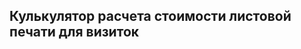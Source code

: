 ## Кулькулятор расчета стоимости листовой печати для визиток
<div id="integratedCalculator" class="url-businesscards" style="position: relative; min-height: 150px;"></div>
<script>
    let container = document.getElementById("integratedCalculator");
    let  params = { 
            materialType: "sheet-printing",
        };
        let integrated = new PxpCalcManager(container, params);
    // if(window.innerWidth<=800){
    //     window.onCompleteLoadPxpCalc = (calc) => {
    //             calc.totalPriceCalculator.stickyBlock.isEnable(false)
    //             calc.totalPriceCalculator.stickyBlock.isEnable.subscribe(val=>{
    //             calc.totalPriceCalculator.stickyBlock.isEnable(false)})
    //         }
    //     }
</script>
<style>
    #integratedCalculator{width:44%;font-family:"Helvetica Neue",Helvetica,Arial,sans-serif; margin-top: 10px;min-width: 555px;}
    #integratedCalculator a,#integratedCalculator u{text-decoration:none;border-bottom:none;transition:.3s;line-height:1.5}
    #integratedCalculator ul{padding:0 0 0 20px;margin:0;width:100%}
    .url-businesscards #pxpProducCalc .material-selector>ul>li>ul>li a{width:150px;text-align:center;font-weight:400}
    .url-businesscards #pxpProducCalc .option-row.customWorkRadio .option-value label{width:150px}
    .url-businesscards #pxpProducCalc .option-value li>a{width:111px;text-align:center}
    .pxp-total-price.sticky-visible{z-index:2}
    #pxpProducCalc .pxp-total-price .sticky-block .info {display: block;}
    #pxpProducCalc.pxp-calculator .pxp-total-price .sticky-block .totalPriceContainer,#pxpProducCalc.pxp-calculator .pxp-total-price .sticky-block .totalPriceContainer+.buttons{margin:0;}
    .total-price__formatted {line-height: 22px;}
    #pxpProducCalc{border:1px solid #BBBDBE;margin:0;width:100%;padding:30px;border-radius:5px;margin-top:10px;margin-bottom:20px}
    #pxpProducCalc #pxpProducCalc{border:0 none;padding:0;margin:0}
    #pxpProducCalc .material-selector{margin:0}
    #pxpProducCalc .material-selector ul,#pxpProducCalc .custom-works ul{padding:0;list-style:none}
    #pxpProducCalc .option-value li,#pxpProducCalc .material-selector > ul > li > ul > li{float:left;margin:0 5px;position:relative}
    #pxpProducCalc .option-value li > a,#pxpProducCalc .custom-works label,#pxpProducCalc .material-selector > ul > li > ul > li a{color:#364657;border:1px solid #64BB46;border-radius:16px;padding:4px 12px;font-size:14px;display:block;transition:.3s;cursor:pointer}
    #pxpProducCalc .option-value li > a:hover,#pxpProducCalc .custom-works label:hover,#pxpProducCalc .material-selector > ul > li > ul > li a:hover{border:1px solid #EB6309;color:#fff;background:#EB6309}
    #pxpProducCalc .option-value li.selected > a,#pxpProducCalc .custom-works li.selected label,#pxpProducCalc .material-selector > ul > li > ul > li.selected a{color:#fff;background:#64BB46;border:1px solid #64BB46;display:inline-block}
    #pxpProducCalc .option-value li > a.calc-helper,#pxpProducCalc .material-selector > ul > li > ul > li a.calc-helper{width:20px;height:20px;position:absolute;top:-10px;right:-10px;line-height:16px;padding:0;vertical-align:middle;display:inline-block;background-color:#fff!important;border-radius:50%;text-align:center;margin-left:5px;color:#fff;border:2px solid!important;color:#666!important;font-weight:700}
    #pxpProducCalc .option-value li > .calc-helper-icon,#pxpProducCalc .material-selector > ul > li > ul > li .calc-helper-icon{position:absolute;bottom:50%;right:50%;transform:translate(50%,50%)}
    #pxpProducCalc .option-value li > a.calc-helper + .calc-helper-view,#pxpProducCalc .material-selector > ul > li > ul > li a.calc-helper + .calc-helper-view{visibility:hidden;position:absolute;max-width:20px;max-height:20px;top:-10px;right:-10px;background:#fff;padding:6px 8px;font-size:12px;line-height:1.2;z-index:2;border:2px solid #666;border-radius:10px;overflow:auto}
    #pxpProducCalc .option-value li > a.calc-helper:hover + .calc-helper-view,#pxpProducCalc .material-selector > ul > li > ul > li a.calc-helper:hover + .calc-helper-view,#pxpProducCalc .option-value li > a.calc-helper + .calc-helper-view:hover,#pxpProducCalc .material-selector > ul > li > ul > li a.calc-helper + .calc-helper-view:hover{visibility:visible;max-width:100%;max-height:360px}
    #pxpProducCalc .helper-container{position:relative}
    #pxpProducCalc .helper-container a.calc-helper{width:20px;height:20px;position:absolute;top:-10px;right:-10px;line-height:16px;padding:0;vertical-align:middle;display:inline-block;background-color:#fff!important;border-radius:50%;text-align:center;margin-left:5px;color:#fff;border:2px solid!important;color:#666!important;font-weight:700}
    #pxpProducCalc .helper-container .calc-helper-icon{position:absolute;bottom:50%;right:50%;transform:translate(50%,50%)}
    #pxpProducCalc .helper-container a.calc-helper + .calc-helper-view{visibility:hidden;position:absolute;max-width:20px;max-height:20px;top:-10px;right:-10px;background:#fff;padding:6px 8px;font-size:12px;line-height:1.2;z-index:2;border:2px solid #666;border-radius:10px;overflow:auto}
    #pxpProducCalc .helper-container a.calc-helper:hover + .calc-helper-view,#pxpProducCalc .helper-container a.calc-helper + .calc-helper-view:hover{visibility:visible;max-width:100%;max-height:360px}
    #pxpProducCalc .option-row .option-label{top:50%;font-weight:600;font-weight:600;font-size:16px;line-height:18px;display:block;margin-right:10px;color:#364657}
    #pxpProducCalc .option-row .option-value{list-style:none}
    #pxpProducCalc .option-row .option-value select{margin-top:10px;width:290px;height:30px;font-weight:400;color:#364657}
    #pxpProducCalc .option-row .option-value select:focus{outline:none}
    #pxpProducCalc .option-row .option-value > .list-inline{margin:0}
    #pxpProducCalc .list-inline > li{padding:0}
    #pxpProducCalc .material-selector > ul > li > ul > li{margin-top:14px}
    #pxpProducCalc .material-selector > ul > li > ul > li:first-child{margin-left:0}
    #pxpProducCalc .list-inline > li:first-child{margin-left:0}
    #pxpProducCalc .option-row{position:relative;margin-bottom:0;list-style:none;margin-bottom:20px}
    #pxpProducCalc .pxp-circulation-selector ul li:first-child{margin-left:0}
    #pxpProducCalc .option-row:after{content:'';display:block;clear:both}
    #pxpProducCalc a u{border-bottom:none 0}
    #pxpProducCalc .custom-works .formatted-price,#pxpProducCalc .custom-works .customworkitem,#pxpProducCalc .custom-works .formatted-price + span,#pxpProducCalc .custom-works .customworkitem + span,#pxpProducCalc .custom-works .custom-work-item-price + span{position:absolute;margin-left:-25px;margin-top:6px}
    #pxpProducCalc .radio input[type=radio],#pxpProducCalc .radio-inline input[type=radio],#pxpProducCalc .checkbox input[type=checkbox],#pxpProducCalc .checkbox-inline input[type=checkbox]{margin-left:0}
    #pxpProducCalc .custom-works ul li.customWorkRadio ul li .checkbox input[type="radio"]{position:absolute;left:35px}
    #pxpProducCalc .custom-works ul li.customWorkRadio ul li .checkbox{padding:0;display:inline-block}
    #pxpProducCalc .custom-works ul li.customWorkCheckbox ul li .checkbox label{background:transparent;color:#000;border:0 none;float:left}
    #pxpProducCalc .custom-works ul li.customWorkCheckbox ul li .checkbox span[data-bind="template:{name: template}"] input[type="checkbox"]{width:0}
    #pxpProducCalc .custom-works ul li.customWorkCheckbox ul li .checkbox span:before{content:'';width:20px;height:20px;background:#fff;display:block;border-radius:50%;position:absolute;box-shadow:0 0 0 4px #F7F7F7;border:1px solid #eee;left:4px;right:auto;cursor:pointer;top:4px}
    #pxpProducCalc .custom-works ul li.customWorkCheckbox ul li .checkbox{padding-left:0}
    #pxpProducCalc .custom-works ul li.customWorkCheckbox ul li.selected .checkbox span:before{right:5px;left:auto;top:5px;background:#64BB46;cursor:pointer}
    #pxpProducCalc .custom-works ul li.customWorkCheckbox ul li .checkbox span:after{content:'\000432\00043a\00043b.';position:absolute;right:5px;left:auto;top:3px;font-size:12px;color:#fff;cursor:pointer}
    #pxpProducCalc .custom-works ul li.customWorkCheckbox ul li.selected .checkbox span:after{content:'\000432\00044b\00043a\00043b.';color:#fff;right:auto;left:8px;top:4px;cursor:pointer}
    #pxpProducCalc .custom-works ul li.customWorkCheckbox ul li .checkbox span.formatted-price + span{width:70px;height:30px;margin-top:0;border-radius:16px;background:#BBBDBE;border:1px solid #BBBDBE;cursor:pointer;left:25px;position:relative;float:left}
    #pxpProducCalc .custom-works ul li.customWorkCheckbox ul li.selected .checkbox span.formatted-price + span{border:#64BB46;background:#64BB46;cursor:pointer}
    #pxpProducCalc .custom-works ul li.customWorkCheckbox .checkbox label{padding-left:30px!important;cursor:pointer}
    #pxpProducCalc .custom-works .customWorkRadio input[type="radio"]{display:none}
    #pxpProducCalc .custom-works .customWorkRadio .checkbox{padding:0}
    #pxpProducCalc .custom-works ul li.customWorkCheckbox ul li .checkbox label:before{content:'';position:absolute;width:70px;height:30px;display:block;margin-left:-75px;margin-top:-4px}
    #pxpProducCalc .totalPriceContainer .price-per-photo{font-size:12px;margin:0 10px 0 0}
    #pxpProducCalc .editor-sizes.option-row input{width:100px;min-height:25px}
    #pxpProducCalc .editor-sizes.option-row .editor-sizes-width input{text-align:center}
    #pxpProducCalc .editor-sizes.option-row .editor-sizes-height input{text-align:center}
    #pxpProducCalc #totalPriceContainer+.buttons{width:auto;display:inline-block}
    #pxpProducCalc input[type=checkbox],#pxpProducCalc input[type=radio]{display:none}
    #pxpProducCalc .option-row.with-description .option-value.list-inline li{overflow:visible;position:relative;line-height:0}
    #pxpProducCalc .option-row.with-description .option-value.list-inline li label{width:100%;line-height:1.7;border-radius:4px;border:0}
    #pxpProducCalc .option-row.with-description .option-value.list-inline li label:after{content:'';position:absolute;top:0;bottom:0;left:0;right:0;z-index:1;border-radius:4px}
    #pxpProducCalc .option-row.large-format .option-value.list-inline li label:after{content:none}
    #pxpProducCalc .option-row.with-description .option-value.list-inline li.selected:hover,#pxpProducCalc .option-row.with-description .option-value.list-inline li.selected:hover .checkbox,#pxpProducCalc .option-row.with-description .option-value.list-inline li.selected:hover label:after{border-color:#64bb46}
    #pxpProducCalc .option-row.with-description .option-value.list-inline li.selected:hover .checkbox{border-bottom-color:#64bb46;background:#64bb46}
    #pxpProducCalc .option-row.with-description .option-value.list-inline li .customworkitem img{width:100%;padding:0;border-radius:15px}
    #pxpProducCalc .option-row li.selected label{display:inline-block;margin-bottom:0;border-radius:4px;padding:0;color:#fff;overflow:hidden;font-weight:400;background:#64bb46;border:1px solid #64bb46;max-width:210px}
    #pxpProducCalc .option-row li.selected:hover label{background:#64bb46;border:1px solid #64bb46}
    #pxpProducCalc .option-row li:hover label{background:#eb6309;border-color:#eb6309;color:#fff}
    #pxpProducCalc .option-row li label{display:inline-block;margin-bottom:0;width:100%;max-width:210px;background:0 0;border-radius:4px;padding:0;color:#000;overflow:hidden;font-weight:400;cursor:pointer;transition:.3s;text-align:center;border:1px solid #64bb46}
    #pxpProducCalc .option-row .option-value{list-style:none;min-height:35px;margin-left:0}
    #pxpProducCalc .option-row input#txtPartsQuantity,#pxpProducCalc .option-row input#txtQuantity{float:left;display:block;margin-top:0;width:180px}
    #pxpProducCalc .option-row input#txtQuantity,.activatedCoupons li{position:initial}
    #pxpProducCalc .option-row input+span.option-item-title{text-align:center;padding:5px 0 0;margin:0 auto;width:100%;float:left}
    #pxpProducCalc .option-row input#txtQuantity-for-calc2+span.measure{position:relative;margin:10px;top:0}
    #pxpProducCalc .option-row input+span.measure{position:relative;margin:10px;top:0}
    #pxpProducCalc .option-row.customWorkRadio .option-value label{min-height:inherit;padding:4px 15px;border:0}
    #pxpProducCalc .option-row .option-value label[for=txtPartsQuantity]{min-height:inherit}
    #pxpProducCalc .option-row .option-value label{background:0 0;color:#364657;width:auto;min-height:70px;line-height:1.7}
    #pxpProducCalc #totalPriceContainer,#pxpProducCalc .totalPriceContainer{float:none;padding:15px 0}
    #pxpProducCalc #totalPriceContainer+.buttons,#pxpProducCalc .totalPriceContainer+.buttons{float:none;margin-bottom:10px}
    #pxpProducCalc .material-selector>ul>li>ul>li,#pxpProducCalc .option-value li{float:left;margin:0 10px 5px 0}
    #pxpProducCalc .material-selector>ul>li>ul>li .option-item-description{width:100%;position:relative;top:4px}
    #pxpProducCalc .option-row .option-value select{margin-top:0!important;width:280px}
    #pxpProducCalc .material-selector .option-row .option-label,#pxpProducCalc .material-selector>ul>li>ul>li a.calc-helper+.calc-helper-view ol li,#pxpProducCalc .material-selector>ul>li>ul>li a.calc-helper+.calc-helper-view ul li,#pxpProducCalc .option-row .option-label,#pxpProducCalc .option-value li>a.calc-helper+.calc-helper-view ol li,#pxpProducCalc .option-value li>a.calc-helper+.calc-helper-view ul li{margin-bottom:10px}
    .with-bg-gray #pxpProducCalc{background-color:#fefefe;border-color:#ddd}
    .with-bg-gray .pxp-total-price .sticky-block{background:#ddd}
    #pxpProducCalc .measure{margin-left:10px}
    #pxpProducCalc{position:relative;min-height:140px;margin-top:0}
    #pxpProducCalc .calc-lock{position:absolute;top:0;bottom:0;left:0;right:0;background:rgba(255,255,255,.6);width:100%;height:100%;z-index:1}
    #pxpProducCalc .calc-lock div{display:block;text-align:center;position:absolute;left:calc(50% - 125px);top:calc(50% - 55px);-ms-transform:translate(-50%,-50%);-moz-transform:translate(-50%,-50%);background:#fff;width:250px;height:110px;padding:10px;border:1px solid #ddd;border-radius:5px;box-shadow:0 0 10px 1px rgba(0,0,0,.2)}
    #pxpProducCalc .calc-lock div span{margin-top:55px;display:block}
    #pxpProducCalc .calc-lock div:before{content:"";animation:a 1s linear infinite;border:4px solid #eee;border-left-color:#64bb46;border-radius:50%;display:inline-block;margin:-40px 0 0 -20px;height:40px;width:40px;left:50%;top:50%;position:absolute}
    #pxpProducCalc .custom-works ul li.customWorkCheckbox ul li .checkbox span[data-bind="template:{name:template}"] input[type=checkbox]{width:0;display:none}
    #pxpProducCalc .custom-works .customWorkDropdown label,#pxpProducCalc .custom-works .customWorkDropdown label:hover{padding:0;border:0;background:0 0;color:#364657;cursor:auto}
    #pxpProducCalc .custom-works .customWorkDropdown .option-value select+div>span{color:#000;font-weight:600;float:left;padding:14px}
    #pxpProducCalc .custom-works ul li.customWorkCheckbox.alone.monotony-option ul li:hover .checkbox,#pxpProducCalc .custom-works ul li.customWorkRadio ul li:hover .checkbox,#pxpProducCalc .option-row.with-description .option-value.list-inline li:hover .checkbox{background:#eb6309;border-color:#eb6309}
    #pxpProducCalc .custom-works ul li.customWorkRadio ul li:hover .checkbox label{color:#fff;border:0}
    #pxpProducCalc .custom-works ul li.customWorkCheckbox.alone.monotony-option ul li.selected .checkbox,#pxpProducCalc .custom-works ul li.customWorkRadio ul li.selected .checkbox,#pxpProducCalc .custom-works ul li.customWorkRadio ul li.selected:hover .checkbox{background:#64bb46;border-color:#64bb46}
    #pxpProducCalc .custom-works ul li.customWorkRadio ul li .checkbox{padding:0;margin-top:0;width:100%;line-height:0;margin-bottom:0;background:#fff;transition:.3s;border-radius:4px;border:1px solid #64bb46}
    #pxpProducCalc .custom-work-item-price,#pxpProducCalc .custom-works ul li.customWorkCheckbox.alone.monotony-option ul li .checkbox span.formatted-price+span:after,#pxpProducCalc .custom-works ul li.customWorkCheckbox.alone.monotony-option ul li .checkbox span.formatted-price+span:before,#pxpProducCalc .custom-works ul li.customWorkCheckbox.alone.monotony-option ul li.selected .checkbox span.formatted-price+span:after,#pxpProducCalc .custom-works ul li.customWorkCheckbox.alone.monotony-option ul li.selected .checkbox span.formatted-price+span:before,#pxpProducCalc .custom-works ul li.no-description ul li .note.customworkitem,.shc.sh_btn img.shc.sh_logo_btn.sh_logo_img{display:none}
    #pxpProducCalc .custom-works .note.customworkitem{position:relative;border:1px solid #64bb46;border-radius:15px;margin:15px 0 0}
    #pxpProducCalc .custom-works .note.customworkitem:before{color:#fff;content:"▲";left:50%;line-height:20px;position:absolute;top:-15px;text-shadow:1px -2px 0 #64bb46,-1px -2px 0 #64bb46,0 -4px 0 #64bb46;font-size:16px;-webkit-transform:translate(-30%,0);transform:translate(-30%,0);-moz-transform:translate(-30%,0)}
    #pxpProducCalc .custom-works .for-stamps .note img{width:60%}
    #pxpProducCalc span.price-per-item{display:inline-block;margin-top:5px;font-size:12px}
    #pxpProducCalc .option-row .option-value label[for=txtQuantity]{line-height:1.7;min-height:0}
    #pxpProducCalc .option-row .option-value input#txtQuantity-for-calc2,#pxpProducCalc .option-row .option-value label[for=txtQuantity] input#txtQuantity{position:relative;width:180px}
    #pxpProducCalc .option-row .option-value label[for=txtQuantity] input#txtQuantity+span.measure{float:left;margin-top:-10px}
    #pxpProducCalc .custom-works ul li.customWorkCheckbox.alone ul li .checkbox label{border-radius:0;padding:4px 10px;line-height:1.2;display:inline-block;min-height:45px;min-width:210px}
    #pxpProducCalc .custom-works ul li.customWorkCheckbox.alone.monotony-option ul li .checkbox span.formatted-price+span{width:auto;background:0 0;border:0}
    #pxpProducCalc .alone.monotony-option .list-inline>li,#pxpProducCalc .alone.monotony-option .list-inline>li:hover{border:unset}
    #pxpProducCalc .alone.monotony-option .option-label{display:block!important}
    #pxpProducCalc .alone.monotony-option .list-inline>li .checkbox{margin-top:0;border-radius:3px;min-height:33px;margin-bottom:0}
    #pxpProducCalc .alone.monotony-option .list-inline>li .note.customworkitem a.shipping-trigger{padding:4px}
    #pxpProducCalc .alone.monotony-option .list-inline>li.checkbox{margin:0!important}
    #pxpProducCalc .custom-works ul li.customWorkCheckbox.alone.monotony-option ul li.selected .checkbox span.formatted-price+span{background:0 0;color:#fff;width:100%;height:auto}
    #pxpProducCalc .custom-works ul li.customWorkCheckbox.alone.monotony-option ul li .checkbox{background:0 0;border:1px solid #64bb46;transition:.3s}
    #pxpProducCalc .custom-works ul li.customWorkCheckbox.alone.monotony-option ul li .checkbox label{width:100%;padding:3px 15px!important;min-height:initial;line-height:1.7;border-color:transparent}
    #pxpProducCalc .custom-works ul li.customWorkCheckbox.alone.monotony-option.with-description ul li.selected .checkbox label{border-radius:3px}
    #pxpProducCalc .custom-works ul li.customWorkCheckbox.alone.monotony-option ul li label{border:1px solid #64bb46}
    #pxpProducCalc .custom-works ul li.customWorkCheckbox.alone.monotony-option ul li,#pxpProducCalc .custom-works ul li.customWorkCheckbox.alone.monotony-option ul li.selected{background:0 0;border:0;border-radius:3px}
    #pxpProducCalc .custom-works ul li.customWorkCheckbox.alone.monotony-option ul li.selected label{color:#fff;background:0 0}
    #pxpProducCalc .custom-works li.selected .checkbox{color:#fff;background:#64bb46}
    #pxpProducCalc .custom-works li.selected label,#pxpProducCalc .material-selector>ul>li>ul>li.selected a,#pxpProducCalc .option-value li.selected>a{color:#fff;background:#64bb46;border:1px solid #64bb46;display:inline-block}
    #pxpProducCalc .custom-works label,#pxpProducCalc .material-selector>ul>li>ul>li a,#pxpProducCalc .option-value li>a{color:#364657;border:1px solid #64bb46;border-radius:4px;padding:4px 12px;font-size:14px;display:block;transition:.3s;cursor:pointer}
    #customWorksContainer .a-book-color ul,.swiper-container.random_template{margin:0 -15px}
    #pxpProducCalc ol li,#pxpProducCalc ul li{margin:0 0 30px}
    #pxpProducCalc .option-row .option-value label[for="integratedCalculator-txtQuantity"] input#integratedCalculator-txtQuantity{position:relative;margin-top:0;float:left}
    #pxpProductCalc label{display:inline-block;margin-bottom:5px;font-weight:700}
    #pxpProducCalc .option-row .option-value label[for="integratedCalculator-txtQuantity"]{padding:0;line-height:1.7;min-height:0}
    #pxpProducCalc .option-row input#txtPartsQuantity,#pxpProducCalc .option-row input#integratedCalculator-txtQuantity{float:left;display:block;margin-top:0;width:180px}
    #pxpProducCalc .option-row .option-value input#txtQuantity-for-calc2,#pxpProducCalc .option-row .option-value label[for=integratedCalculator-txtQuantity] input#integratedCalculator-txtQuantity{position:relative;width:180px;font-weight:700;min-height:39px}
    #pxpProducCalc .option-row .option-value label[for=integratedCalculator-txtQuantity] input#integratedCalculator-txtQuantity+span.measure{float:left;margin-top:9px;font-weight:700;font-size:14px}
    #pxpProducCalc .pxp-calculator .pxp-total-price .totalPriceContainer,#pxpProducCalc.pxp-calculator .pxp-total-price .totalPriceContainer+.buttons{margin:0 0 10px}
    #pxpProducCalc .buttons .ok,#pxpProducCalc .buttons .ok-disabled{display:inline-block}
    #pxpProducCalc a.btn:active{background:0 0 #64bb46;box-shadow:1px 1px 1px #18410a inset}
    #pxpProducCalc .btn,#pxpProducCalc a.btn{border:0;display:inline-block;font-size:18px;font-weight:400;padding:5px 15px;border-radius:4px;outline:0;box-shadow:none;text-shadow:none;background:#64bb46;color:#fff;border:1px solid transparent}
    #pxpProducCalc .btn:hover,#pxpProducCalc a.btn:hover{background:0 0 #eb6309}
    #pxpProducCalc.pxp-calculator .pxp-total-price .totalPriceContainer{margin:0 0 10px}
    #pxpProducCalc .totalPriceContainer,#pxpProducCalc .totalPriceContainer span.price-total{width:100%}
    .totalPriceContainer .price-per-item{padding:0 0 0 .4em}
    #integratedCalculator .pxp_calc_quick_order_manager_block_info_text a{border-bottom:1px solid #64bb46;font-weight:400}
    #integratedCalculator .currency.rub:before{content:"₽ ";font-size:1.06em}
    .url-businesscards #pxpProducCalc .pxp-circulation-selector ul li.circulation-selector__item.option-row {margin-bottom: 25px;}
    .url-businesscards #pxpProducCalc .custom-works__list .option-row:first-child {margin-bottom: 15px;}
    #pxpProducCalc a.btn:last-child {display: none}
    sub, sup {font-size: 75%; line-height: 0; position: relative; vertical-align: baseline;}
    sup {top: -0.5em;}
    #pxpProducCalc.pxp-calculator .pxp-total-price .totalPriceContainer, #pxpProducCalc.pxp-calculator .pxp-total-price .totalPriceContainer+.buttons{position:relative;width:auto;margin:0;padding:0;display: inline-block;vertical-align: middle;float:none;}
    #pxpProducCalc .pxp-circulation-selector ul{padding:0;margin-top:10px}
    #pxpProducCalc .option-row .option-value label input{padding:6px 12px;margin-top:10px;outline:none}
    #pxpProducCalc.pxp-calculator .pxp-total-price>div,.order-button{text-align:right}
    #totalPriceContainer,.totalPriceContainer{padding:20px 0;text-align:right;font-size:20pt;width:100%;float:right}
    .currency.rub{font-family:'Helvetica Neue','Arial';speak:none;font-style:normal;font-weight:normal;font-variant:normal;text-transform:none;line-height:1;width:auto;font-size:.95em;border:none 0;-webkit-font-smoothing:antialiased;-moz-osx-font-smoothing:grayscale}
    .currency.rub.postfix{margin:0}
    #pxpProducCalc.pxp-calculator .pxp-total-price .totalPriceContainer,#pxpProducCalc.pxp-calculator .pxp-total-price .totalPriceContainer+.buttons{margin:0 0 10px}
    #pxpProducCalc.pxp-calculator .pxp-total-price .totalPriceContainer+.buttons a{margin-bottom:0;}
    .buttons{padding:10px 0;text-align:right}
    .pxp-total-price .btn{margin-left: 15px;}
    .pxp-total-price.sticky-visible{z-index:2}
    .pxp-total-price.sticky-visible,.pxp-total-price.sticky-hidden{position:fixed;top:auto;right:auto;bottom:0;}
    .pxp-total-price.sticky-visible{visibility:visible;}
    .pxp-total-price.sticky-hidden,.pxp-total-price.sticky-hidden *{visibility:hidden; transition:none;}
    .pxp-total-price .sticky-block{border-top:1px solid #bbbdbe;background:#eee;margin:0 -30px;padding:0;position:relative;height: 65px;}
    .pxp-total-price .sticky-block .info{display: flex;justify-content: flex-end;margin:0 30px;text-align:right;position:absolute;right:0;padding:0;left:0;top:50%;-webkit-transform:translateY(-50%);transform:translateY(-50%);}
    .pxp-total-price .sticky-block .info .totalQuantityBlock{font-size:18px;position:absolute;left:0;right:auto;top:50%;-webkit-transform:translate(0,-50%);transform:translate(0,-50%)}
    .totalPriceContainer .price-per-item:before{content:'('}
    .totalPriceContainer .price-per-item:after{content:')'}
    .currency.rub span{display:none}
    #pxpProducCalc.pxp-calculator .pxp-total-price .sticky-block .totalPriceContainer+.buttons .ok {display: flex;padding-right:5px;}
    #pxpProducCalc .pxp-total-price .sticky-block a.btn {font-size: 14px;}
    .pxp_calc_quick_order_manager_block .pxp_calc_quick_order_manager_block_info_text:before, .pxp-quick-order-widget .pxp-quick-order-widget-wrapper-mobile__message:before {content: '!';position: absolute;left: 0;top: 50%;transform: translateY(-50%);-webkit-transform: translateY(-50%);font-size: 42px;color: #64bb46;line-height: 20px;}
    .pxp_calc_quick_order_manager_block {margin: 15px 0 0 0;padding: 15px 0 0 0;border-top: solid 1px #bbbdbe;}
    .pxp_calc_quick_order_manager_block .pxp_calc_quick_order_manager_block_info_text, .pxp-quick-order-widget .pxp-quick-order-widget-wrapper-mobile__message {position: relative;display: block;padding: 0 0 0 20px;font-size:14px}
    @media screen and (max-width: 1055px) {
        #integratedCalculator {width:50%; min-width: 400px;}
    }
    @media (max-width: 992px) {
        #pxpProducCalc .sticky-block .info span.price-per-item{display:none;}
    }
    @media screen and (max-width: 800px) {
        #integratedCalculator {width: 100%; min-width: auto;}
    }
    @media screen and (max-width: 600px) {
    .totalPriceContainer {font-size: 20px;}
    }
    @media screen and (max-width: 768px) {
        .url-businesscards .block-address{margin-bottom:15px}
        .pxp-total-price .sticky-block{height:55px}
    }
    @media screen and (max-width:571px) {
        .url-businesscards #pxpProducCalc .material-selector>ul>li>ul>li a{width:135px}
        .url-businesscards #pxpProducCalc ul li.customWorkRadio:first-child .option-value label,.url-businesscards #pxpProducCalc ul li.customWorkRadio:nth-child(2) .option-value label{width:135px}
    }
    @media screen and (max-width: 530px) {
        .buttons{text-align:right}
        .buttons .ok,.buttons .ok-disabled{margin-top:0}
    } 
    @media screen and (max-width: 490px) {
        #pxpProducCalc .totalPriceContainer{width:100%; font-size: 16px;}
        .pxp-total-price .btn {margin-left: 0px;}
    }  
    @media screen and (max-width: 414px) {
        #pxpProducCalc{padding:15px}
        #pxpProducCalc .totalPriceContainer{font-size:10pt}
        .pxp-total-price .sticky-block .info {margin: 0 10px;}
        #pxpProducCalc.pxp-calculator .pxp-total-price .sticky-block .totalPriceContainer{font-size:14pt}
    }
    @media screen and (max-width: 340px) {
        #pxpProducCalc.pxp-calculator .pxp-total-price .sticky-block .totalPriceContainer{font-size:10pt}
        #pxpProducCalc{padding:15px}
        #pxpProducCalc .totalPriceContainer{font-size:10pt}
    }
</style>